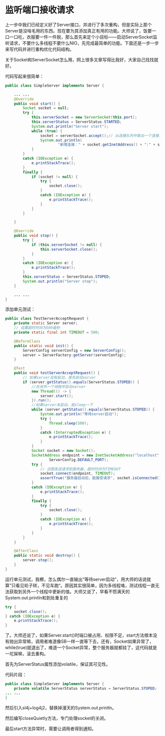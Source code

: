 # 监听端口接收请求

上一步中我们已经定义好了Server接口，并进行了多次重构，但是实际上那个Server是没啥毛用的东西。现在要为其添加真正有用的功能。大师说了，饭要一口一口吃，衣服要一件一件脱，那么首先来定个小目标——启动ServerSocket监听请求，不要什么多线程不要什么NIO，先完成最简单的功能。下面还是一步一步来写代码并进行重构优化代码结构。

关于Socket和ServerSocket怎么用，网上很多文章写得比我好，大家自己找找就好。

代码写起来很简单：

```java
public class SimpleServer implements Server {

    ... ...
    @Override
    public void start() {
        Socket socket = null;
        try {
            this.serverSocket = new ServerSocket(this.port);
            this.serverStatus = ServerStatus.STARTED;
            System.out.println("Server start");
            while (true) {
                socket = serverSocket.accept();// 从连接队列中取出一个连接，如果没有则等待
                System.out.println(
                        "新增连接：" + socket.getInetAddress() + ":" + socket.getPort());
            }
        }
        catch (IOException e) {
            e.printStackTrace();
        }
        finally {
            if (socket != null) {
                try {
                    socket.close();
                }
                catch (IOException e) {
                    e.printStackTrace();
                }
            }
        }

    }

    @Override
    public void stop() {
        try {
            if (this.serverSocket != null) {
                this.serverSocket.close();
            }
        }
        catch (IOException e) {
            e.printStackTrace();
        }
        this.serverStatus = ServerStatus.STOPED;
        System.out.println("Server stop");
    }

    ... ...
}
```

添加单元测试：

```java
public class TestServerAcceptRequest {
    private static Server server;
    // 设置超时时间为500毫秒
    private static final int TIMEOUT = 500;

    @BeforeClass
    public static void init() {
        ServerConfig serverConfig = new ServerConfig();
        server = ServerFactory.getServer(serverConfig);
    }

    @Test
    public void testServerAcceptRequest() {
        // 如果server没有启动，首先启动server
        if (server.getStatus().equals(ServerStatus.STOPED)) {
            //在另外一个线程中启动server
            new Thread(() -> {
                server.start();
            }).run();
            //如果server未启动，就sleep一下
            while (server.getStatus().equals(ServerStatus.STOPED)) {
                System.out.println("等待server启动");
                try {
                    Thread.sleep(500);
                }
                catch (InterruptedException e) {
                    e.printStackTrace();
                }
            }
            Socket socket = new Socket();
            SocketAddress endpoint = new InetSocketAddress("localhost",
                    ServerConfig.DEFAULT_PORT);
            try {
                // 试图发送请求到服务器，超时时间为TIMEOUT
                socket.connect(endpoint, TIMEOUT);
                assertTrue("服务器启动后，能接受请求", socket.isConnected());
            }
            catch (IOException e) {
                e.printStackTrace();
            }
            finally {
                try {
                    socket.close();
                }
                catch (IOException e) {
                    e.printStackTrace();
                }
            }
        }
    }

    @AfterClass
    public static void destroy() {
        server.stop();
    }
}
```

运行单元测试，我檫，怎么偶尔一直输出“等待server启动"，用大师的话说就算”只看见轮子转，不见车跑“。原因其实很简单，因为多线程咯，测试线程一直无法获取到另外一个线程中更新的值。大师又说了，早看不惯满天的System.out.println和到处重复的

```java
try {
    socket.close();
} catch (IOException e) {
    e.printStackTrace();
}
```

了。大师还说了，如果Server.start\(\)时端口被占用、权限不足，start方法根本没有抛出异常嘛，调用者难道像SB一样一直等下去，还有，Socket如果异常了，while\(true\)就退出了，难道一个Socket异常，整个服务器就都挂了，这代码就是一坨屎嘛，滚去重构。

首先为ServerStatus属性添加volatile，保证其可见性。

代码片段：

```java
public class SimpleServer implements Server {
    private volatile ServerStatus serverStatus = ServerStatus.STOPED;
... ...
}
```

然后引入sl4j+log4j2，替换掉漫天的System.out.println。

然后编写closeQuietly方法，专门处理socket的关闭。

最后start方法异常时，需要让调用者得到通知。

